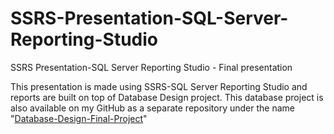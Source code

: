 # SSRS-Presentation-SQL-Server-Reporting-Studio
SSRS Presentation-SQL Server Reporting Studio - Final presentation

This presentation is made using SSRS-SQL Server Reporting Studio and reports are built on top of Database Design project. This database project is also available on my GitHub as a separate repository under the name "[Database-Design-Final-Project](https://github.com/SDivyaAnisetty/Database-Design-Final-Project)"
